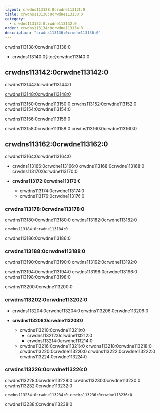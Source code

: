 ```yaml
---
layout: crwdns113128:0crwdne113128:0
title: crwdns113130:0crwdne113130:0
category:
  - crwdns113132:0crwdne113132:0
order: crwdns113134:0crwdne113134:0
description: "crwdns113136:0crwdne113136:0"
---
```

crwdns113138:0crwdne113138:0

- crwdns113140:0{:toc}crwdne113140:0

## crwdns113142:0crwdne113142:0

crwdns113144:0crwdne113144:0

[crwdns113148:0crwdne113148:0](crwdns113146:0crwdne113146:0)

crwdns113150:0crwdne113150:0 crwdns113152:0crwdne113152:0 crwdns113154:0crwdne113154:0

crwdns113156:0crwdne113156:0

crwdns113158:0crwdne113158:0 crwdns113160:0crwdne113160:0

## crwdns113162:0crwdne113162:0

crwdns113164:0crwdne113164:0

- crwdns113166:0crwdne113166:0 crwdns113168:0crwdne113168:0 crwdns113170:0crwdne113170:0

- **crwdns113172:0crwdne113172:0**
  
  - crwdns113174:0crwdne113174:0
  - crwdns113176:0crwdne113176:0

### crwdns113178:0crwdne113178:0

crwdns113180:0crwdne113180:0 crwdns113182:0crwdne113182:0

    crwdns113184:0crwdne113184:0
    

crwdns113186:0crwdne113186:0

### crwdns113188:0crwdne113188:0

crwdns113190:0crwdne113190:0 crwdns113192:0crwdne113192:0

crwdns113194:0crwdne113194:0 crwdns113196:0crwdne113196:0 crwdns113198:0crwdne113198:0

crwdns113200:0crwdne113200:0

### crwdns113202:0crwdne113202:0

- crwdns113204:0crwdne113204:0 crwdns113206:0crwdne113206:0

- **crwdns113208:0crwdne113208:0**
  
  - crwdns113210:0crwdne113210:0  
    - crwdns113212:0crwdne113212:0
    - crwdns113214:0crwdne113214:0
  - crwdns113216:0crwdne113216:0 crwdns113218:0crwdne113218:0 crwdns113220:0crwdne113220:0 crwdns113222:0crwdne113222:0 crwdns113224:0crwdne113224:0

### crwdns113226:0crwdne113226:0

crwdns113228:0crwdne113228:0 crwdns113230:0crwdne113230:0 crwdns113232:0crwdne113232:0

    crwdns113234:0crwdne113234:0 crwdns113236:0crwdne113236:0
    
    
    

crwdns113238:0crwdne113238:0